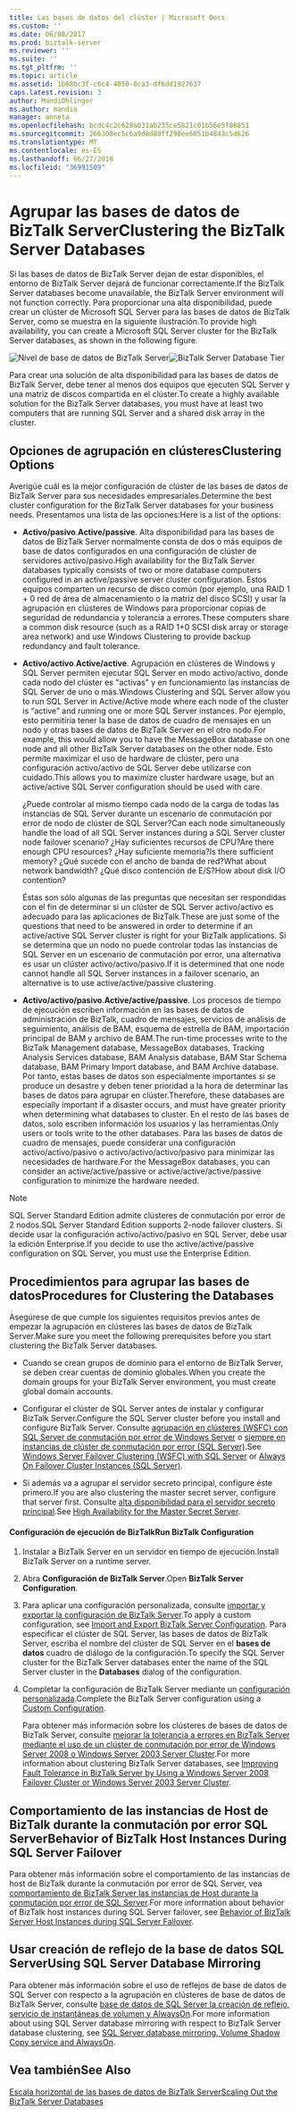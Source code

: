 ```yaml
---
title: Las bases de datos del clúster | Microsoft Docs
ms.custom: ''
ms.date: 06/08/2017
ms.prod: biztalk-server
ms.reviewer: ''
ms.suite: ''
ms.tgt_pltfrm: ''
ms.topic: article
ms.assetid: 1b68bc3f-c0c4-4050-8ca3-df6dd1927637
caps.latest.revision: 3
author: MandiOhlinger
ms.author: mandia
manager: anneta
ms.openlocfilehash: bcdc4c2c628a031ab235ce5821c01b56e5f86851
ms.sourcegitcommit: 266308ec5c6a9d8d80ff298ee6051b4843c5d626
ms.translationtype: MT
ms.contentlocale: es-ES
ms.lasthandoff: 06/27/2018
ms.locfileid: "36991509"
---
```

# <a name="clustering-the-biztalk-server-databases"></a><span data-ttu-id="fc514-102">Agrupar las bases de datos de BizTalk Server</span><span class="sxs-lookup"><span data-stu-id="fc514-102">Clustering the BizTalk Server Databases</span></span>
<span data-ttu-id="fc514-103">Si las bases de datos de BizTalk Server dejan de estar disponibles, el entorno de BizTalk Server dejará de funcionar correctamente.</span><span class="sxs-lookup"><span data-stu-id="fc514-103">If the BizTalk Server databases become unavailable, the BizTalk Server environment will not function correctly.</span></span> <span data-ttu-id="fc514-104">Para proporcionar una alta disponibilidad, puede crear un clúster de Microsoft SQL Server para las bases de datos de BizTalk Server, como se muestra en la siguiente ilustración.</span><span class="sxs-lookup"><span data-stu-id="fc514-104">To provide high availability, you can create a Microsoft SQL Server cluster for the BizTalk Server databases, as shown in the following figure.</span></span>  
  
 <span data-ttu-id="fc514-105">![Nivel de base de datos de BizTalk Server](../core/media/tdi-highava-sqlcluster.gif "TDI_HighAva_SQLCluster")</span><span class="sxs-lookup"><span data-stu-id="fc514-105">![BizTalk Server Database Tier](../core/media/tdi-highava-sqlcluster.gif "TDI_HighAva_SQLCluster")</span></span>  
  
 <span data-ttu-id="fc514-106">Para crear una solución de alta disponibilidad para las bases de datos de BizTalk Server, debe tener al menos dos equipos que ejecuten SQL Server y una matriz de discos compartida en el clúster.</span><span class="sxs-lookup"><span data-stu-id="fc514-106">To create a highly available solution for the BizTalk Server databases, you must have at least two computers that are running SQL Server and a shared disk array in the cluster.</span></span>  
  
## <a name="clustering-options"></a><span data-ttu-id="fc514-107">Opciones de agrupación en clústeres</span><span class="sxs-lookup"><span data-stu-id="fc514-107">Clustering Options</span></span>  
 <span data-ttu-id="fc514-108">Averigüe cuál es la mejor configuración de clúster de las bases de datos de BizTalk Server para sus necesidades empresariales.</span><span class="sxs-lookup"><span data-stu-id="fc514-108">Determine the best cluster configuration for the BizTalk Server databases for your business needs.</span></span> <span data-ttu-id="fc514-109">Presentamos una lista de las opciones:</span><span class="sxs-lookup"><span data-stu-id="fc514-109">Here is a list of the options:</span></span>  
  
-   <span data-ttu-id="fc514-110">**Activo/pasivo**.</span><span class="sxs-lookup"><span data-stu-id="fc514-110">**Active/passive**.</span></span> <span data-ttu-id="fc514-111">Alta disponibilidad para las bases de datos de BizTalk Server normalmente consta de dos o más equipos de base de datos configurados en una configuración de clúster de servidores activo/pasivo.</span><span class="sxs-lookup"><span data-stu-id="fc514-111">High availability for the BizTalk Server databases typically consists of two or more database computers configured in an active/passive server cluster configuration.</span></span> <span data-ttu-id="fc514-112">Estos equipos comparten un recurso de disco común (por ejemplo, una RAID 1 + 0 red de área de almacenamiento o la matriz del disco SCSI) y usar la agrupación en clústeres de Windows para proporcionar copias de seguridad de redundancia y tolerancia a errores.</span><span class="sxs-lookup"><span data-stu-id="fc514-112">These computers share a common disk resource (such as a RAID 1+0 SCSI disk array or storage area network) and use Windows Clustering to provide backup redundancy and fault tolerance.</span></span>  
  
-   <span data-ttu-id="fc514-113">**Activo/activo**.</span><span class="sxs-lookup"><span data-stu-id="fc514-113">**Active/active**.</span></span> <span data-ttu-id="fc514-114">Agrupación en clústeres de Windows y SQL Server permiten ejecutar SQL Server en modo activo/activo, donde cada nodo del clúster es "activas" y en funcionamiento las instancias de SQL Server de uno o más.</span><span class="sxs-lookup"><span data-stu-id="fc514-114">Windows Clustering and SQL Server allow you to run SQL Server in Active/Active mode where each node of the cluster is “active” and running one or more SQL Server instances.</span></span> <span data-ttu-id="fc514-115">Por ejemplo, esto permitiría tener la base de datos de cuadro de mensajes en un nodo y otras bases de datos de BizTalk Server en el otro nodo.</span><span class="sxs-lookup"><span data-stu-id="fc514-115">For example, this would allow you to have the MessageBox database on one node and all other BizTalk Server databases on the other node.</span></span> <span data-ttu-id="fc514-116">Esto permite maximizar el uso de hardware de clúster, pero una configuración activo/activo de SQL Server debe utilizarse con cuidado.</span><span class="sxs-lookup"><span data-stu-id="fc514-116">This allows you to maximize cluster hardware usage, but an active/active SQL Server configuration should be used with care.</span></span>  
  
     <span data-ttu-id="fc514-117">¿Puede controlar al mismo tiempo cada nodo de la carga de todas las instancias de SQL Server durante un escenario de conmutación por error de nodo de clúster de SQL Server?</span><span class="sxs-lookup"><span data-stu-id="fc514-117">Can each node simultaneously handle the load of all SQL Server instances during a SQL Server cluster node failover scenario?</span></span> <span data-ttu-id="fc514-118">¿Hay suficientes recursos de CPU?</span><span class="sxs-lookup"><span data-stu-id="fc514-118">Are there enough CPU resources?</span></span> <span data-ttu-id="fc514-119">¿Hay suficiente memoria?</span><span class="sxs-lookup"><span data-stu-id="fc514-119">Is there sufficient memory?</span></span> <span data-ttu-id="fc514-120">¿Qué sucede con el ancho de banda de red?</span><span class="sxs-lookup"><span data-stu-id="fc514-120">What about network bandwidth?</span></span> <span data-ttu-id="fc514-121">¿Qué disco contención de E/S?</span><span class="sxs-lookup"><span data-stu-id="fc514-121">How about disk I/O contention?</span></span>  
  
     <span data-ttu-id="fc514-122">Éstas son sólo algunas de las preguntas que necesitan ser respondidas con el fin de determinar si un clúster de SQL Server activo/activo es adecuado para las aplicaciones de BizTalk.</span><span class="sxs-lookup"><span data-stu-id="fc514-122">These are just some of the questions that need to be answered in order to determine if an active/active SQL Server cluster is right for your BizTalk applications.</span></span> <span data-ttu-id="fc514-123">Si se determina que un nodo no puede controlar todas las instancias de SQL Server en un escenario de conmutación por error, una alternativa es usar un clúster activo/activo/pasivo.</span><span class="sxs-lookup"><span data-stu-id="fc514-123">If it is determined that one node cannot handle all SQL Server instances in a failover scenario, an alternative is to use active/active/passive clustering.</span></span>  
  
-   <span data-ttu-id="fc514-124">**Activo/activo/pasivo**.</span><span class="sxs-lookup"><span data-stu-id="fc514-124">**Active/active/passive**.</span></span> <span data-ttu-id="fc514-125">Los procesos de tiempo de ejecución escriben información en las bases de datos de administración de BizTalk, cuadro de mensajes, servicios de análisis de seguimiento, análisis de BAM, esquema de estrella de BAM, importación principal de BAM y archivo de BAM.</span><span class="sxs-lookup"><span data-stu-id="fc514-125">The run-time processes write to the BizTalk Management database, MessageBox databases, Tracking Analysis Services database, BAM Analysis database, BAM Star Schema database, BAM Primary Import database, and BAM Archive database.</span></span> <span data-ttu-id="fc514-126">Por tanto, estas bases de datos son especialmente importantes si se produce un desastre y deben tener prioridad a la hora de determinar las bases de datos para agrupar en clúster.</span><span class="sxs-lookup"><span data-stu-id="fc514-126">Therefore, these databases are especially important if a disaster occurs, and must have greater priority when determining what databases to cluster.</span></span> <span data-ttu-id="fc514-127">En el resto de las bases de datos, solo escriben información los usuarios y las herramientas.</span><span class="sxs-lookup"><span data-stu-id="fc514-127">Only users or tools write to the other databases.</span></span> <span data-ttu-id="fc514-128">Para las bases de datos de cuadro de mensajes, puede considerar una configuración activo/activo/pasivo o activo/activo/activo/pasivo para minimizar las necesidades de hardware.</span><span class="sxs-lookup"><span data-stu-id="fc514-128">For the MessageBox databases, you can consider an active/active/passive or active/active/active/passive configuration to minimize the hardware needed.</span></span>  
  
> [!NOTE]  
>  <span data-ttu-id="fc514-129">SQL Server Standard Edition admite clústeres de conmutación por error de 2 nodos.</span><span class="sxs-lookup"><span data-stu-id="fc514-129">SQL Server Standard Edition supports 2-node failover clusters.</span></span> <span data-ttu-id="fc514-130">Si decide usar la configuración activo/activo/pasivo en SQL Server, debe usar la edición Enterprise.</span><span class="sxs-lookup"><span data-stu-id="fc514-130">If you decide to use the active/active/passive configuration on SQL Server, you must use the Enterprise Edition.</span></span>  
  
## <a name="procedures-for-clustering-the-databases"></a><span data-ttu-id="fc514-131">Procedimientos para agrupar las bases de datos</span><span class="sxs-lookup"><span data-stu-id="fc514-131">Procedures for Clustering the Databases</span></span>  
 <span data-ttu-id="fc514-132">Asegúrese de que cumple los siguientes requisitos previos antes de empezar la agrupación en clústeres las bases de datos de BizTalk Server.</span><span class="sxs-lookup"><span data-stu-id="fc514-132">Make sure you meet the following prerequisites before you start clustering the BizTalk Server databases.</span></span>  
  
-   <span data-ttu-id="fc514-133">Cuando se crean grupos de dominio para el entorno de BizTalk Server, se deben crear cuentas de dominio globales.</span><span class="sxs-lookup"><span data-stu-id="fc514-133">When you create the domain groups for your BizTalk Server environment, you must create global domain accounts.</span></span>  
  
-   <span data-ttu-id="fc514-134">Configurar el clúster de SQL Server antes de instalar y configurar BizTalk Server.</span><span class="sxs-lookup"><span data-stu-id="fc514-134">Configure the SQL Server cluster before you install and configure BizTalk Server.</span></span> <span data-ttu-id="fc514-135">Consulte [agrupación en clústeres (WSFC) con SQL Server de conmutación por error de Windows Server](https://docs.microsoft.com/sql/sql-server/failover-clusters/windows/windows-server-failover-clustering-wsfc-with-sql-server) o [siempre en instancias de clúster de conmutación por error (SQL Server)](https://docs.microsoft.com/sql/sql-server/failover-clusters/windows/always-on-failover-cluster-instances-sql-server).</span><span class="sxs-lookup"><span data-stu-id="fc514-135">See [Windows Server Failover Clustering (WSFC) with SQL Server](https://docs.microsoft.com/sql/sql-server/failover-clusters/windows/windows-server-failover-clustering-wsfc-with-sql-server) or [Always On Failover Cluster Instances (SQL Server)](https://docs.microsoft.com/sql/sql-server/failover-clusters/windows/always-on-failover-cluster-instances-sql-server).</span></span>  
  
-   <span data-ttu-id="fc514-136">Si además va a agrupar el servidor secreto principal, configure éste primero.</span><span class="sxs-lookup"><span data-stu-id="fc514-136">If you are also clustering the master secret server, configure that server first.</span></span> <span data-ttu-id="fc514-137">Consulte [alta disponibilidad para el servidor secreto principal](../technical-guides/high-availability-for-the-master-secret-server.md).</span><span class="sxs-lookup"><span data-stu-id="fc514-137">See [High Availability for the Master Secret Server](../technical-guides/high-availability-for-the-master-secret-server.md).</span></span>  
  
#### <a name="run-biztalk-configuration"></a><span data-ttu-id="fc514-138">Configuración de ejecución de BizTalk</span><span class="sxs-lookup"><span data-stu-id="fc514-138">Run BizTalk Configuration</span></span>  
  
1. <span data-ttu-id="fc514-139">Instalar a BizTalk Server en un servidor en tiempo de ejecución.</span><span class="sxs-lookup"><span data-stu-id="fc514-139">Install BizTalk Server on a runtime server.</span></span>  
  
2. <span data-ttu-id="fc514-140">Abra **Configuración de BizTalk Server**.</span><span class="sxs-lookup"><span data-stu-id="fc514-140">Open **BizTalk Server Configuration**.</span></span>  
  
3. <span data-ttu-id="fc514-141">Para aplicar una configuración personalizada, consulte [importar y exportar la configuración de BizTalk Server](../install-and-config-guides/import-and-export-biztalk-server-configuration.md).</span><span class="sxs-lookup"><span data-stu-id="fc514-141">To apply a custom configuration, see [Import and Export BizTalk Server Configuration](../install-and-config-guides/import-and-export-biztalk-server-configuration.md).</span></span> <span data-ttu-id="fc514-142">Para especificar el clúster de SQL Server, las bases de datos de BizTalk Server, escriba el nombre del clúster de SQL Server en el **bases de datos** cuadro de diálogo de la configuración.</span><span class="sxs-lookup"><span data-stu-id="fc514-142">To specify the SQL Server cluster for the BizTalk Server databases enter the name of the SQL Server cluster in the **Databases** dialog of the configuration.</span></span>  
  
4. <span data-ttu-id="fc514-143">Completar la configuración de BizTalk Server mediante un [configuración personalizada](../install-and-config-guides/configure-biztalk-server.md).</span><span class="sxs-lookup"><span data-stu-id="fc514-143">Complete the BizTalk Server configuration using a [Custom Configuration](../install-and-config-guides/configure-biztalk-server.md).</span></span>
  
   <span data-ttu-id="fc514-144">Para obtener más información sobre los clústeres de bases de datos de BizTalk Server, consulte [mejorar la tolerancia a errores en BizTalk Server mediante el uso de un clúster de conmutación por error de Windows Server 2008 o Windows Server 2003 Server Cluster](https://www.microsoft.com/download/details.aspx?id=2290).</span><span class="sxs-lookup"><span data-stu-id="fc514-144">For more information about clustering BizTalk Server databases, see [Improving Fault Tolerance in BizTalk Server by Using a Windows Server 2008 Failover Cluster or Windows Server 2003 Server Cluster](https://www.microsoft.com/download/details.aspx?id=2290).</span></span>  
  
## <a name="behavior-of-biztalk-host-instances-during-sql-server-failover"></a><span data-ttu-id="fc514-145">Comportamiento de las instancias de Host de BizTalk durante la conmutación por error SQL Server</span><span class="sxs-lookup"><span data-stu-id="fc514-145">Behavior of BizTalk Host Instances During SQL Server Failover</span></span>  
 <span data-ttu-id="fc514-146">Para obtener más información sobre el comportamiento de las instancias de host de BizTalk durante la conmutación por error de SQL Server, vea [comportamiento de BizTalk Server las instancias de Host durante la conmutación por error de SQL Server](../core/behavior-of-biztalk-server-host-instances-during-sql-server-failover.md).</span><span class="sxs-lookup"><span data-stu-id="fc514-146">For more information about behavior of BizTalk host instances during SQL Server failover, see [Behavior of BizTalk Server Host Instances during SQL Server Failover](../core/behavior-of-biztalk-server-host-instances-during-sql-server-failover.md).</span></span>  
  
## <a name="using-sql-server-database-mirroring"></a><span data-ttu-id="fc514-147">Usar creación de reflejo de la base de datos SQL Server</span><span class="sxs-lookup"><span data-stu-id="fc514-147">Using SQL Server Database Mirroring</span></span>  
 <span data-ttu-id="fc514-148">Para obtener más información sobre el uso de reflejos de base de datos de SQL Server con respecto a la agrupación en clústeres de base de datos de BizTalk Server, consulte [base de datos de SQL Server la creación de reflejo, servicio de instantáneas de volumen y AlwaysOn](../core/sql-server-database-mirroring-volume-shadow-copy-service-and-alwayson.md).</span><span class="sxs-lookup"><span data-stu-id="fc514-148">For more information about using SQL Server database mirroring with respect to BizTalk Server database clustering, see [SQL Server database mirroring, Volume Shadow Copy service and AlwaysOn](../core/sql-server-database-mirroring-volume-shadow-copy-service-and-alwayson.md).</span></span>  
  
## <a name="see-also"></a><span data-ttu-id="fc514-149">Vea también</span><span class="sxs-lookup"><span data-stu-id="fc514-149">See Also</span></span>  
 [<span data-ttu-id="fc514-150">Escala horizontal de las bases de datos de BizTalk Server</span><span class="sxs-lookup"><span data-stu-id="fc514-150">Scaling Out the BizTalk Server Databases</span></span>](../technical-guides/scaling-out-the-biztalk-server-databases.md)